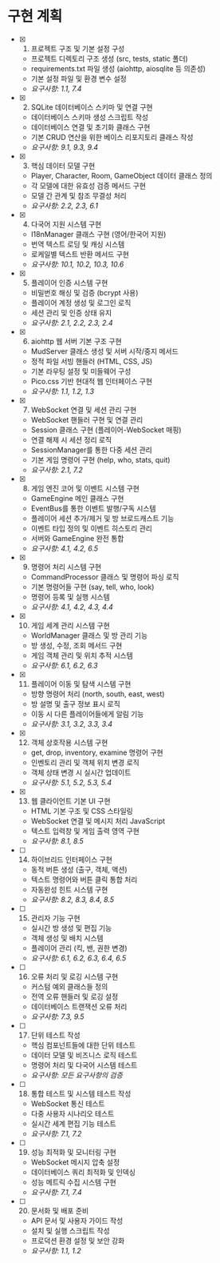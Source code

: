 # 구현 계획

- [x] 1. 프로젝트 구조 및 기본 설정 구성

  - 프로젝트 디렉토리 구조 생성 (src, tests, static 폴더)
  - requirements.txt 파일 생성 (aiohttp, aiosqlite 등 의존성)
  - 기본 설정 파일 및 환경 변수 설정
  - _요구사항: 1.1, 7.4_

- [x] 2. SQLite 데이터베이스 스키마 및 연결 구현

  - 데이터베이스 스키마 생성 스크립트 작성
  - 데이터베이스 연결 및 초기화 클래스 구현
  - 기본 CRUD 연산을 위한 베이스 리포지토리 클래스 작성
  - _요구사항: 9.1, 9.3, 9.4_

- [x] 3. 핵심 데이터 모델 구현

  - Player, Character, Room, GameObject 데이터 클래스 정의
  - 각 모델에 대한 유효성 검증 메서드 구현
  - 모델 간 관계 및 참조 무결성 처리
  - _요구사항: 2.2, 2.3, 6.1_

- [x] 4. 다국어 지원 시스템 구현

  - I18nManager 클래스 구현 (영어/한국어 지원)
  - 번역 텍스트 로딩 및 캐싱 시스템
  - 로케일별 텍스트 반환 메서드 구현
  - _요구사항: 10.1, 10.2, 10.3, 10.6_

- [x] 5. 플레이어 인증 시스템 구현

  - 비밀번호 해싱 및 검증 (bcrypt 사용)
  - 플레이어 계정 생성 및 로그인 로직
  - 세션 관리 및 인증 상태 유지
  - _요구사항: 2.1, 2.2, 2.3, 2.4_

- [x] 6. aiohttp 웹 서버 기본 구조 구현

  - MudServer 클래스 생성 및 서버 시작/중지 메서드
  - 정적 파일 서빙 핸들러 (HTML, CSS, JS)
  - 기본 라우팅 설정 및 미들웨어 구성
  - Pico.css 기반 현대적 웹 인터페이스 구현
  - _요구사항: 1.1, 1.2, 1.3_

- [x] 7. WebSocket 연결 및 세션 관리 구현

  - WebSocket 핸들러 구현 및 연결 관리
  - Session 클래스 구현 (플레이어-WebSocket 매핑)
  - 연결 해제 시 세션 정리 로직
  - SessionManager를 통한 다중 세션 관리
  - 기본 게임 명령어 구현 (help, who, stats, quit)
  - _요구사항: 2.1, 7.2_

- [x] 8. 게임 엔진 코어 및 이벤트 시스템 구현

  - GameEngine 메인 클래스 구현
  - EventBus를 통한 이벤트 발행/구독 시스템
  - 플레이어 세션 추가/제거 및 방 브로드캐스트 기능
  - 이벤트 타입 정의 및 이벤트 히스토리 관리
  - 서버와 GameEngine 완전 통합
  - _요구사항: 4.1, 4.2, 6.5_

- [x] 9. 명령어 처리 시스템 구현

  - CommandProcessor 클래스 및 명령어 파싱 로직
  - 기본 명령어들 구현 (say, tell, who, look)
  - 명령어 등록 및 실행 시스템
  - _요구사항: 4.1, 4.2, 4.3, 4.4_

- [x] 10. 게임 세계 관리 시스템 구현

  - WorldManager 클래스 및 방 관리 기능
  - 방 생성, 수정, 조회 메서드 구현
  - 게임 객체 관리 및 위치 추적 시스템
  - _요구사항: 6.1, 6.2, 6.3_

- [x] 11. 플레이어 이동 및 탐색 시스템 구현

  - 방향 명령어 처리 (north, south, east, west)
  - 방 설명 및 출구 정보 표시 로직
  - 이동 시 다른 플레이어들에게 알림 기능
  - _요구사항: 3.1, 3.2, 3.3, 3.4_

- [x] 12. 객체 상호작용 시스템 구현

  - get, drop, inventory, examine 명령어 구현
  - 인벤토리 관리 및 객체 위치 변경 로직
  - 객체 상태 변경 시 실시간 업데이트
  - _요구사항: 5.1, 5.2, 5.3, 5.4_

- [x] 13. 웹 클라이언트 기본 UI 구현

  - HTML 기본 구조 및 CSS 스타일링
  - WebSocket 연결 및 메시지 처리 JavaScript
  - 텍스트 입력창 및 게임 출력 영역 구현
  - _요구사항: 8.1, 8.5_

- [ ] 14. 하이브리드 인터페이스 구현

  - 동적 버튼 생성 (출구, 객체, 액션)
  - 텍스트 명령어와 버튼 클릭 통합 처리
  - 자동완성 힌트 시스템 구현
  - _요구사항: 8.2, 8.3, 8.4, 8.5_

- [ ] 15. 관리자 기능 구현

  - 실시간 방 생성 및 편집 기능
  - 객체 생성 및 배치 시스템
  - 플레이어 관리 (킥, 밴, 권한 변경)
  - _요구사항: 6.1, 6.2, 6.3, 6.4, 6.5_

- [ ] 16. 오류 처리 및 로깅 시스템 구현

  - 커스텀 예외 클래스들 정의
  - 전역 오류 핸들러 및 로깅 설정
  - 데이터베이스 트랜잭션 오류 처리
  - _요구사항: 7.3, 9.5_

- [ ] 17. 단위 테스트 작성

  - 핵심 컴포넌트들에 대한 단위 테스트
  - 데이터 모델 및 비즈니스 로직 테스트
  - 명령어 처리 및 다국어 시스템 테스트
  - _요구사항: 모든 요구사항의 검증_

- [ ] 18. 통합 테스트 및 시스템 테스트 작성

  - WebSocket 통신 테스트
  - 다중 사용자 시나리오 테스트
  - 실시간 세계 편집 기능 테스트
  - _요구사항: 7.1, 7.2_

- [ ] 19. 성능 최적화 및 모니터링 구현

  - WebSocket 메시지 압축 설정
  - 데이터베이스 쿼리 최적화 및 인덱싱
  - 성능 메트릭 수집 시스템 구현
  - _요구사항: 7.1, 7.4_

- [ ] 20. 문서화 및 배포 준비
  - API 문서 및 사용자 가이드 작성
  - 설치 및 실행 스크립트 작성
  - 프로덕션 환경 설정 및 보안 강화
  - _요구사항: 1.1, 1.2_
